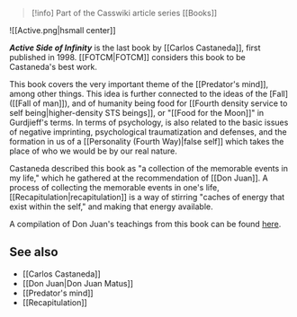 > [!info] Part of the Casswiki article series [[Books]]

![[Active.png|hsmall center]]


_**Active Side of Infinity**_ is the last book by [[Carlos Castaneda]], first published in 1998. [[FOTCM|FOTCM]] considers this book to be Castaneda's best work.

This book covers the very important theme of the [[Predator's mind]], among other things. This idea is further connected to the ideas of the [Fall]([[Fall of man]]), and of humanity being food for [[Fourth density service to self being|higher-density STS beings]], or "[[Food for the Moon]]" in Gurdjieff's terms. In terms of psychology, is also related to the basic issues of negative imprinting, psychological traumatization and defenses, and the formation in us of a [[Personality (Fourth Way)|false self]] which takes the place of who we would be by our real nature.

Castaneda described this book as "a collection of the memorable events in my life," which he gathered at the recommendation of [[Don Juan]]. A process of collecting the memorable events in one's life, [[Recapitulation|recapitulation]] is a way of stirring "caches of energy that exist within the self," and making that energy available.

A compilation of Don Juan's teachings from this book can be found [here](http://www.prismagems.com/castaneda/donjuan12.html).

See also
--------

*   [[Carlos Castaneda]]
*   [[Don Juan|Don Juan Matus]]
*   [[Predator's mind]]
*   [[Recapitulation]]